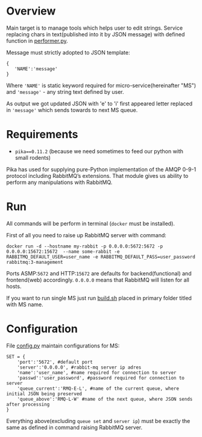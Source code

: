 # Overview

Main target is to manage tools which helps user to edit strings.
Service replacing chars in text(published into it by JSON message) with defined function in [performer.py](https://github.com/vainia/RABBIT_MQ_H/blob/master/performer.py).

Message must strictly adopted to JSON template:
```
{
   'NAME':'message'
}
```
Where `'NAME'` is static keyword required for micro-service(hereinafter "MS") and ``'message'`` - any string text defined by user.

 As output we got updated JSON with 'e' to 'i' first appeared letter replaced in `'message'` which sends towards to next MS queue.

# Requirements

* `pika==0.11.2` (because we need sometimes to feed our python with small rodents)

Pika has used for supplying pure-Python implementation of the AMQP 0-9-1 protocol including RabbitMQ’s extensions. That module gives us ability to perform any manipulations with RabbitMQ.

# Run

All commands will be perform in terminal (`docker` must be installed).

First of all you need to raise up RabbitMQ server with command:
```ShellSession
docker run -d --hostname my-rabbit -p 0.0.0.0:5672:5672 -p 0.0.0.0:15672:15672  --name some-rabbit -e RABBITMQ_DEFAULT_USER=user_name -e RABBITMQ_DEFAULT_PASS=user_password rabbitmq:3-management
```

Ports ASMP:`5672` and HTTP:`15672` are defaults for backend(functional) and frontend(web) accordingly.
`0.0.0.0` means that RabbitMQ will listen for all hosts.

If you want to run single MS just run [build.sh](https://github.com/vainia/RABBIT_MQ_H/blob/master/build.sh) placed in primary folder titled with MS name.

# Configuration

File [config.py](https://github.com/vainia/RABBIT_MQ_H/blob/master/config.py) maintain configurations for MS:

```
SET = {
    'port':'5672', #default port
    'server':'0.0.0.0', #rabbit-mq server ip adres
    'name':'user_name', #name required for connection to server
    'passwd':'user_password', #password required for connection to server
    'queue_current':'RMQ-E-L', #name of the current queue, where initial JSON being preserved
    'queue_above':'RMQ-L-W' #name of the next queue, where JSON sends after processing
}
```

Everything above(excluding `queue set` and `server ip`) must be exactly the same as defined in command raising RabbitMQ server.
